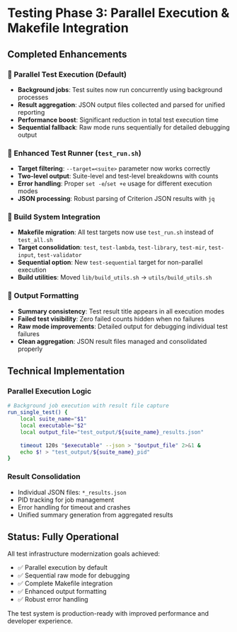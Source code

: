 # Testing Phase 3: Parallel Execution & Makefile Integration

## Completed Enhancements

### 🚀 Parallel Test Execution (Default)
- **Background jobs**: Test suites now run concurrently using background processes
- **Result aggregation**: JSON output files collected and parsed for unified reporting
- **Performance boost**: Significant reduction in total test execution time
- **Sequential fallback**: Raw mode runs sequentially for detailed debugging output

### 🔧 Enhanced Test Runner (`test_run.sh`)
- **Target filtering**: `--target=<suite>` parameter now works correctly
- **Two-level output**: Suite-level and test-level breakdowns with counts
- **Error handling**: Proper `set -e`/`set +e` usage for different execution modes
- **JSON processing**: Robust parsing of Criterion JSON results with `jq`

### 📁 Build System Integration
- **Makefile migration**: All test targets now use `test_run.sh` instead of `test_all.sh`
- **Target consolidation**: `test`, `test-lambda`, `test-library`, `test-mir`, `test-input`, `test-validator`
- **Sequential option**: New `test-sequential` target for non-parallel execution
- **Build utilities**: Moved `lib/build_utils.sh` → `utils/build_utils.sh`

### 🎯 Output Formatting
- **Summary consistency**: Test result title appears in all execution modes
- **Failed test visibility**: Zero failed counts hidden when no failures
- **Raw mode improvements**: Detailed output for debugging individual test failures
- **Clean aggregation**: JSON result files managed and consolidated properly

## Technical Implementation

### Parallel Execution Logic
```bash
# Background job execution with result file capture
run_single_test() {
    local suite_name="$1"
    local executable="$2" 
    local output_file="test_output/${suite_name}_results.json"
    
    timeout 120s "$executable" --json > "$output_file" 2>&1 &
    echo $! > "test_output/${suite_name}_pid"
}
```

### Result Consolidation
- Individual JSON files: `*_results.json`
- PID tracking for job management
- Error handling for timeout and crashes
- Unified summary generation from aggregated results

## Status: **Fully Operational**

All test infrastructure modernization goals achieved:
- ✅ Parallel execution by default
- ✅ Sequential raw mode for debugging  
- ✅ Complete Makefile integration
- ✅ Enhanced output formatting
- ✅ Robust error handling

The test system is production-ready with improved performance and developer experience.
